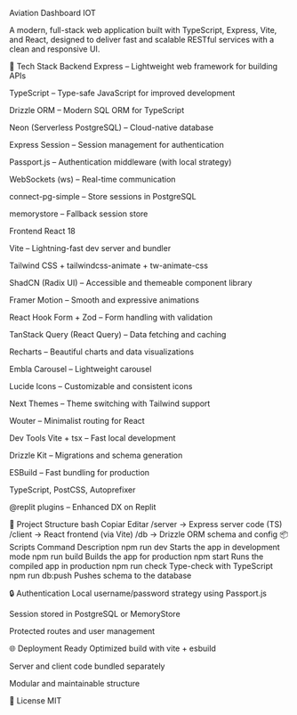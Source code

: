 Aviation Dashboard IOT

A modern, full-stack web application built with TypeScript, Express, Vite, and React, designed to deliver fast and scalable RESTful services with a clean and responsive UI.

🚀 Tech Stack
Backend
Express – Lightweight web framework for building APIs

TypeScript – Type-safe JavaScript for improved development

Drizzle ORM – Modern SQL ORM for TypeScript

Neon (Serverless PostgreSQL) – Cloud-native database

Express Session – Session management for authentication

Passport.js – Authentication middleware (with local strategy)

WebSockets (ws) – Real-time communication

connect-pg-simple – Store sessions in PostgreSQL

memorystore – Fallback session store

Frontend
React 18

Vite – Lightning-fast dev server and bundler

Tailwind CSS + tailwindcss-animate + tw-animate-css

ShadCN (Radix UI) – Accessible and themeable component library

Framer Motion – Smooth and expressive animations

React Hook Form + Zod – Form handling with validation

TanStack Query (React Query) – Data fetching and caching

Recharts – Beautiful charts and data visualizations

Embla Carousel – Lightweight carousel

Lucide Icons – Customizable and consistent icons

Next Themes – Theme switching with Tailwind support

Wouter – Minimalist routing for React

Dev Tools
Vite + tsx – Fast local development

Drizzle Kit – Migrations and schema generation

ESBuild – Fast bundling for production

TypeScript, PostCSS, Autoprefixer

@replit plugins – Enhanced DX on Replit

📂 Project Structure
bash
Copiar
Editar
/server      → Express server code (TS)
/client      → React frontend (via Vite)
/db          → Drizzle ORM schema and config
📦 Scripts
Command	Description
npm run dev	Starts the app in development mode
npm run build	Builds the app for production
npm start	Runs the compiled app in production
npm run check	Type-check with TypeScript
npm run db:push	Pushes schema to the database

🔒 Authentication
Local username/password strategy using Passport.js

Session stored in PostgreSQL or MemoryStore

Protected routes and user management

🌐 Deployment Ready
Optimized build with vite + esbuild

Server and client code bundled separately

Modular and maintainable structure

📝 License
MIT

